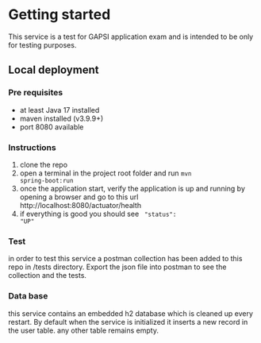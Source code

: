 # Getting started

This service is a test for GAPSI application exam and is intended to be only for testing purposes.

## Local deployment
### Pre requisites
- at least Java 17 installed
- maven installed (v3.9.9+)
- port 8080 available

### Instructions
1. clone the repo
2. open a terminal in the project root folder and run <code>mvn spring-boot:run</code>
3. once the application start, verify the application is up and running by opening a browser and go to this url http://localhost:8080/actuator/health
4. if everything is good you should see <code> "status": "UP"</code>

### Test
in order to test this service a postman collection has been added to this repo in /tests directory. 
Export the json file into postman to see the collection and the tests.

### Data base
this service contains an embedded h2 database which is cleaned up every restart.
By default when the service is initialized it inserts a new record in the user table.
any other table remains empty.